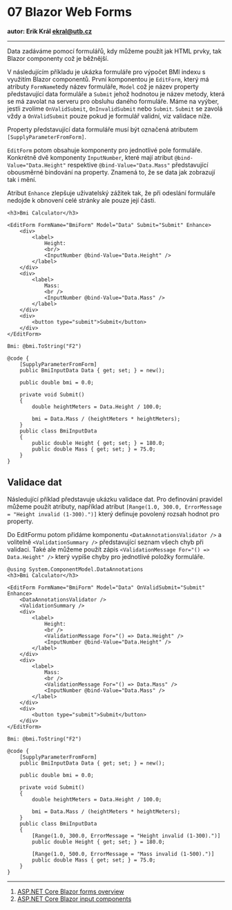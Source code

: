 # 07 Blazor Web Forms

**autor: Erik Král ekral@utb.cz**

---

Data zadáváme pomocí formulářů, kdy můžeme použít jak HTML prvky, tak Blazor componenty což je běžnější. 

V následujícím příkladu je ukázka formuláře pro výpočet BMI indexu s využitím Blazor componentů. První komponentou je ```EditForm```, který má atributy ```FormName```tedy název formuláře, ```Model``` což je název property představující data formuláře a ```Submit``` jehož hodnotou je název metody, která se má zavolat na serveru pro obsluhu daného formuláře. Máme na vyýber, jestli zvolíme `OnValidSubmit`, `OnInvalidSubmit` nebo `Submit`. `Submit` se zavolá vždy a `OnValidSubmit` pouze pokud je formulář validní, viz validace níže.

Property představující data formuláře musí být označená atributem ```[SupplyParameterFromForm]```.

```EditForm``` potom obsahuje komponenty pro jednotlivé pole formuláře. Konkrétně dvě komponenty ```InputNumber```, které mají atribut ```@bind-Value="Data.Height"``` respektive ```@bind-Value="Data.Mass"``` představující obousměrné bindování na property. Znamená to, že se data jak zobrazují tak i mění.

Atribut ```Enhance``` zlepšuje uživatelský zážitek tak, že při odeslání formuláře nedojde k obnovení celé stránky ale pouze její části.

```razor
<h3>Bmi Calculator</h3>

<EditForm FormName="BmiForm" Model="Data" Submit="Submit" Enhance>
    <div>
        <label>
            Height:
            <br/>
            <InputNumber @bind-Value="Data.Height" />
        </label>
    </div>
    <div>
        <label>
            Mass:
            <br />
            <InputNumber @bind-Value="Data.Mass" />
        </label>
    </div>
    <div>
        <button type="submit">Submit</button>
    </div>
</EditForm>

Bmi: @bmi.ToString("F2")

@code {
    [SupplyParameterFromForm]
    public BmiInputData Data { get; set; } = new();

    public double bmi = 0.0;

    private void Submit()
    {
        double heightMeters = Data.Height / 100.0;

        bmi = Data.Mass / (heightMeters * heightMeters);
    }
    public class BmiInputData
    {
        public double Height { get; set; } = 180.0;
        public double Mass { get; set; } = 75.0;
    }
}
```
## Validace dat

Následující příklad představuje ukázku validace dat. Pro definování pravidel můžeme použít atributy, například atribut ```[Range(1.0, 300.0, ErrorMessage = "Height invalid (1-300).")]``` který definuje povolený rozsah hodnot pro property.

Do EditFormu potom přidáme komponentu  ```<DataAnnotationsValidator />``` a volitelně ```<ValidationSummary />``` představující seznam všech chyb při validaci. Také ale můžeme použít zápis ```<ValidationMessage For="() => Data.Height" />``` který vypíše chyby pro jednotlivé položky formuláře.

```razor
@using System.ComponentModel.DataAnnotations
<h3>Bmi Calculator</h3>

<EditForm FormName="BmiForm" Model="Data" OnValidSubmit="Submit" Enhance>
    <DataAnnotationsValidator />
    <ValidationSummary />
    <div>
        <label>
            Height:
            <br />
            <ValidationMessage For="() => Data.Height" />
            <InputNumber @bind-Value="Data.Height" />
        </label>
    </div>
    <div>
        <label>
            Mass:
            <br />
            <ValidationMessage For="() => Data.Mass" />
            <InputNumber @bind-Value="Data.Mass" />
        </label>
    </div>
    <div>
        <button type="submit">Submit</button>
    </div>
</EditForm>

Bmi: @bmi.ToString("F2")

@code {
    [SupplyParameterFromForm]
    public BmiInputData Data { get; set; } = new();

    public double bmi = 0.0;

    private void Submit()
    {
        double heightMeters = Data.Height / 100.0;

        bmi = Data.Mass / (heightMeters * heightMeters);
    }
    public class BmiInputData
    {
        [Range(1.0, 300.0, ErrorMessage = "Height invalid (1-300).")]
        public double Height { get; set; } = 180.0;

        [Range(1.0, 500.0, ErrorMessage = "Mass invalid (1-500).")]
        public double Mass { get; set; } = 75.0;
    }
}
```
---
1. [ASP.NET Core Blazor forms overview](https://learn.microsoft.com/en-us/aspnet/core/blazor/forms/?view=aspnetcore-8.0)
2. [ASP.NET Core Blazor input components](https://learn.microsoft.com/en-us/aspnet/core/blazor/forms/input-components?view=aspnetcore-8.0)